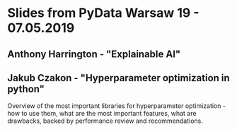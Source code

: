 # Slides from PyData Warsaw 19 - 07.05.2019

## Anthony Harrington - "Explainable AI"

## Jakub Czakon - "Hyperparameter optimization in python"
Overview of the most important libraries for hyperparameter optimization - how to use them, what are the most important features, what are drawbacks, backed by performance review and recommendations.
